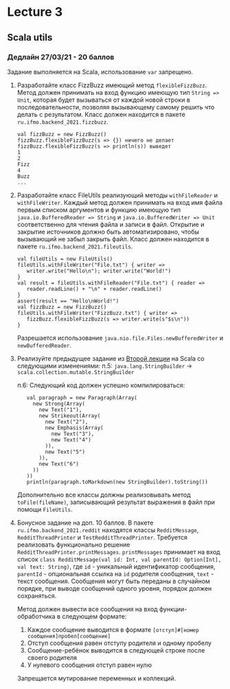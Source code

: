 # Lecture 3
## Scala utils
### Дедлайн 27/03/21 - 20 баллов
Задание выполняется на Scala, использование `var` запрещено.

1) Разработайте класс FizzBuzz имеющий метод `flexibleFizzBuzz`.
   Метод должен принимать на вход функцию имеющую тип `String => Unit`, 
   которая будет вызываться от каждой новой строки в последовательности, 
   позволяя вызывающему самому решить что делать с результатом. 
   Класс должен находится в пакете `ru.ifmo.backend_2021.fizzbuzz`.
   
   ```
   val fizzBuzz = new FizzBuzz()
   fizzBuzz.flexibleFizzBuzz(s => {}) ничего не делает
   fizzBuzz.flexibleFizzBuzz(s => println(s)) выведет 
   1
   2
   Fizz
   4
   Buzz
   ...
   ```
2) Разработайте класс FileUtils реализующий методы `withFileReader` и `withFileWriter`.
   Каждый метод должен принимать на вход имя файла первым списком аргументов и функцию имеющую тип 
   `java.io.BufferedReader => String` и `java.io.BufferedWriter => Unit` соответственно для чтения файла и записи в файл.
   Открытие и закрытие источников должно быть автоматизировано, чтобы вызывающий не забыл закрыть файл.
   Класс должен находится в пакете `ru.ifmo.backend_2021.fileutils`.
   
   ```
   val fileUtils = new FileUtils()
   fileUtils.withFileWriter("File.txt") { writer =>
      writer.write("Hello\n"); writer.write("World!")
   }
   val result = fileUtils.withFileReader("File.txt") { reader =>
      reader.readLine() + "\n" + reader.readLine()
   }
   assert(result == "Hello\nWorld!")
   val fizzBuzz = new FizzBuzz()
   fileUtils.withFileWriter("FizzBuzz.txt") { writer =>
      fizzBuzz.flexibleFizzBuzz(s => writer.write(s"$s\n"))
   }
   ```
   Разрешается использование `java.nio.file.Files.newBufferedWriter` и `newBufferedReader`.
3) Реализуйте предыдущее задание из [Второй лекции](https://github.com/Backend-ITMO-2021/Lecture-2-B/blob/main/README.md)
   на Scala со следующими изменениями:
   п.5: `java.lang.StringBuilder` -> `scala.collection.mutable.StringBuilder`
   
   п.6: Следующий код должен успешно компилироваться:
   ```
      val paragraph = new Paragraph(Array(
        new Strong(Array(
          new Text("1"),
          new Strikeout(Array(
            new Text("2"),
            new Emphasis(Array(
              new Text("3"),
              new Text("4")
            )),
            new Text("5")
          )),
          new Text("6")
        ))
      ))
      println(paragraph.toMarkdown(new StringBuilder).toString())
   ```
   Дополнительно все классы должны реализовывать метод `toFile(fileName)`,
   записывающий результат выражения в файл при помощи `FileUtils`.
4) Бонусное задание на доп. 10 баллов.
   В пакете `ru.ifmo.backend_2021.reddit` находятся классы 
   `RedditMessage`,
   `RedditThreadPrinter` и `TestRedditThreadPrinter`.
   Требуется реализовать функционально решение `RedditThreadPrinter.printMessages`.
   `printMessages` принимает на вход список `class RedditMessage(val id: Int, val parentId: Option[Int], val text: String)`,
   где `id` - уникальный идентификатор сообщения, `parentId` - опциональная ссылка на `id` родителя сообщения, `text` - текст сообщения.
   Сообщения могут быть переданы в случайном порядке, при выводе сообщений одного уровня, порядок должен сохраняться.
   
   Метод должен вывести все сообщения на вход функции-обработчика в следующем формате:
   1) Каждое сообщение выводится в формате `[отступ]#[номер сообщения]пробел[сообщение]`
   2) Отступ сообщения равен отступу родителя и одному пробелу
   3) Сообщение-ребёнок выводится в следующей строке после своего родителя   
   4) У нулевого сообщения отступ равен нулю
   
   Запрещается мутирование переменных и коллекций.
   
   
